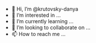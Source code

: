 - 👋 Hi, I’m @krutovsky-danya
- 👀 I’m interested in ...
- 🌱 I’m currently learning ...
- 💞️ I’m looking to collaborate on ...
- 📫 How to reach me ...

<!---
krutovsky-danya/krutovsky-danya is a ✨ special ✨ repository because its `README.md` (this file) appears on your GitHub profile.
You can click the Preview link to take a look at your changes.
--->
